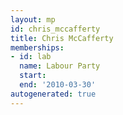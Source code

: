 ```yaml
---
layout: mp
id: chris_mccafferty
title: Chris McCafferty
memberships:
- id: lab
  name: Labour Party
  start: 
  end: '2010-03-30'
autogenerated: true
---
```

